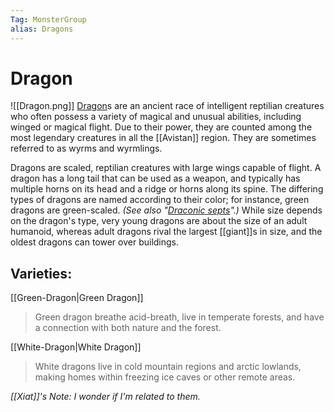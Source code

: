 ```yaml
---
Tag: MonsterGroup
alias: Dragons
---
```

# Dragon
![[Dragon.png]]
[Dragon](https://pathfinderwiki.com/wiki/Dragon)s are an ancient race of intelligent reptilian creatures who often possess a variety of magical and unusual abilities, including winged or magical flight. Due to their power, they are counted among the most legendary creatures in all the [[Avistan]] region. They are sometimes referred to as wyrms and wyrmlings.

Dragons are scaled, reptilian creatures with large wings capable of flight. A dragon has a long tail that can be used as a weapon, and typically has multiple horns on its head and a ridge or horns along its spine. The differing types of dragons are named according to their color; for instance, green dragons are green-scaled. _(See also "[Draconic septs](https://pathfinderwiki.com/wiki/Dragon#Draconic_septs)".)_ While size depends on the dragon's type, very young dragons are about the size of an adult humanoid, whereas adult dragons rival the largest [[giant]]s in size, and the oldest dragons can tower over buildings.

## Varieties:
[[Green-Dragon|Green Dragon]]
> Green dragon breathe acid-breath, live in temperate forests, and have a connection with both nature and the forest. 

[[White-Dragon|White Dragon]]
>White dragons live in cold mountain regions and arctic lowlands, making homes within freezing ice caves or other remote areas. 

*[[Xiat]]'s Note: I wonder if I'm related to them.*
